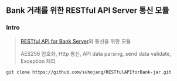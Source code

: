 ## Bank 거래를 위한 RESTful API Server 통신 모듈

### Intro
> [RESTful API for Bank Server](https://github.com/suhojang/RESTfulAPIforBank)와 통신을 위한 모듈
> 
> AES256 암호화, Http 통신, API data parsing, send data validate, Exception 처리
 
```
git clone https://github.com/suhojang/RESTfulAPIforBank-jar.git
```
